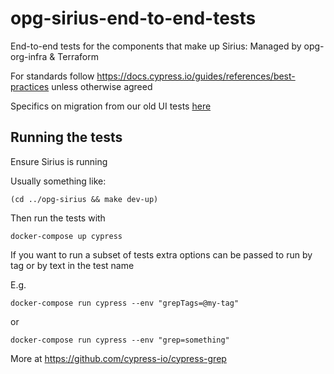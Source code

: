 # opg-sirius-end-to-end-tests

End-to-end tests for the components that make up Sirius: Managed by opg-org-infra &amp; Terraform

For standards follow  https://docs.cypress.io/guides/references/best-practices unless otherwise agreed

Specifics on migration from our old UI tests [here](/docs/Migration.md)

## Running the tests

Ensure Sirius is running

Usually something like:

```shell
(cd ../opg-sirius && make dev-up)
```

Then run the tests with

```shell
docker-compose up cypress
```

If you want to run a subset of tests extra options can be passed to run by tag or by text in the test name

E.g.

```shell
docker-compose run cypress --env "grepTags=@my-tag"
```

or

```shell
docker-compose run cypress --env "grep=something"
```

More at https://github.com/cypress-io/cypress-grep
